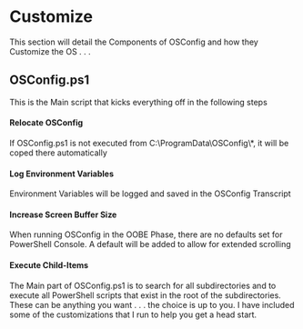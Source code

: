 # Customize

This section will detail the Components of OSConfig and how they Customize the OS . . . 

## OSConfig.ps1

This is the Main script that kicks everything off in the following steps

#### Relocate OSConfig

If OSConfig.ps1 is not executed from C:\ProgramData\OSConfig\\*, it will be coped there automatically

#### Log Environment Variables

Environment Variables will be logged and saved in the OSConfig Transcript

#### Increase Screen Buffer Size

When running OSConfig in the OOBE Phase, there are no defaults set for PowerShell Console.  A default will be added to allow for extended scrolling

#### Execute Child-Items

The Main part of OSConfig.ps1 is to search for all subdirectories and to execute all PowerShell scripts that exist in the root of the subdirectories.  These can be anything you want . . . the choice is up to you.  I have included some of the customizations that I run to help you get a head start.

